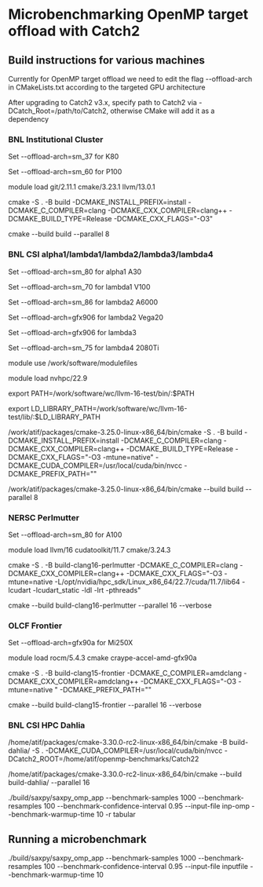 # Microbenchmarking OpenMP target offload with Catch2

## Build instructions for various machines

Currently for OpenMP target offload we need to edit the flag --offload-arch in CMakeLists.txt according to the targeted GPU architecture

After upgrading to Catch2 v3.x, specify path to Catch2 via -DCatch_Root=/path/to/Catch2, otherwise CMake will add it as a dependency

### BNL Institutional Cluster

Set --offload-arch=sm_37 for K80

Set --offload-arch=sm_60 for P100

module load git/2.11.1 cmake/3.23.1 llvm/13.0.1

cmake -S . -B build -DCMAKE_INSTALL_PREFIX=install -DCMAKE_C_COMPILER=clang -DCMAKE_CXX_COMPILER=clang++ -DCMAKE_BUILD_TYPE=Release -DCMAKE_CXX_FLAGS="-O3"

cmake --build build --parallel 8

### BNL CSI alpha1/lambda1/lambda2/lambda3/lambda4

Set --offload-arch=sm_80 for alpha1 A30

Set --offload-arch=sm_70 for lambda1 V100

Set --offload-arch=sm_86 for lambda2 A6000

Set --offload-arch=gfx906 for lambda2 Vega20

Set --offload-arch=gfx906 for lambda3

Set --offload-arch=sm_75 for lambda4 2080Ti

module use /work/software/modulefiles

module load nvhpc/22.9

export PATH=/work/software/wc/llvm-16-test/bin/:$PATH

export LD_LIBRARY_PATH=/work/software/wc/llvm-16-test/lib/:$LD_LIBRARY_PATH

/work/atif/packages/cmake-3.25.0-linux-x86_64/bin/cmake -S . -B build -DCMAKE_INSTALL_PREFIX=install -DCMAKE_C_COMPILER=clang -DCMAKE_CXX_COMPILER=clang++ -DCMAKE_BUILD_TYPE=Release -DCMAKE_CXX_FLAGS="-O3 -mtune=native" -DCMAKE_CUDA_COMPILER=/usr/local/cuda/bin/nvcc -DCMAKE_PREFIX_PATH=""

/work/atif/packages/cmake-3.25.0-linux-x86_64/bin/cmake --build build --parallel 8

### NERSC Perlmutter

Set --offload-arch=sm_80 for A100 

module load llvm/16 cudatoolkit/11.7 cmake/3.24.3

cmake -S . -B build-clang16-perlmutter -DCMAKE_C_COMPILER=clang -DCMAKE_CXX_COMPILER=clang++ -DCMAKE_CXX_FLAGS="-O3 -mtune=native -L/opt/nvidia/hpc_sdk/Linux_x86_64/22.7/cuda/11.7/lib64 -lcudart -lcudart_static -ldl -lrt -pthreads"

cmake --build build-clang16-perlmutter --parallel 16 --verbose

### OLCF Frontier

Set --offload-arch=gfx90a for Mi250X

module load rocm/5.4.3 cmake craype-accel-amd-gfx90a

cmake -S . -B build-clang15-frontier -DCMAKE_C_COMPILER=amdclang -DCMAKE_CXX_COMPILER=amdclang++ -DCMAKE_CXX_FLAGS="-O3 -mtune=native " -DCMAKE_PREFIX_PATH=""

cmake --build build-clang15-frontier --parallel 16 --verbose

### BNL CSI HPC Dahlia

/home/atif/packages/cmake-3.30.0-rc2-linux-x86_64/bin/cmake -B build-dahlia/ -S . -DCMAKE_CUDA_COMPILER=/usr/local/cuda/bin/nvcc -DCatch2_ROOT=/home/atif/openmp-benchmarks/Catch22

/home/atif/packages/cmake-3.30.0-rc2-linux-x86_64/bin/cmake --build build-dahlia/ --parallel 16

./build/saxpy/saxpy_omp_app --benchmark-samples 1000 --benchmark-resamples 100 --benchmark-confidence-interval 0.95 --input-file inp-omp --benchmark-warmup-time 10 -r tabular

## Running a microbenchmark

./build/saxpy/saxpy_omp_app --benchmark-samples 1000 --benchmark-resamples 100 --benchmark-confidence-interval 0.95 --input-file inputfile --benchmark-warmup-time 10
